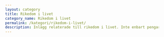 ```yaml
---
layout: category
title: Rikedom i livet
category_name: Rikedom i livet
permalink: /kategori/rikedom-i-livet/
description: Inlägg relaterade till rikedom i livet. Inte enbart pengar, utan också personlig rikedom.
---
```

